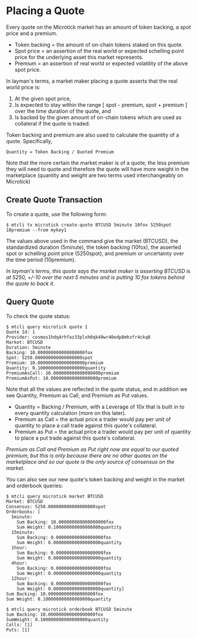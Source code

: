 # Placing a Quote

Every quote on the Microtick market has an amount of token backing, a spot price and a premium.

* Token backing = the amount of on-chain tokens staked on this quote.
* Spot price = an assertion of the real world or expected schelling point price for the underlying asset this market represents.
* Premium = an assertion of real world or expected volatility of the above spot price.

In layman's terms, a market maker placing a quote asserts that the real world price is:

1. At the given spot price,
2. Is expected to stay within the range [ spot - premium, spot + premium ] over the time duration of the quote, and
3. Is backed by the given amount of on-chain tokens which are used as collateral if the quote is traded.

Token backing and premium are also used to calculate the quantity of a quote. Specifically,

```
Quantity = Token Backing / Quoted Premium
```

Note that the more certain the market maker is of a quote, the less premium they will need to quote and therefore the quote will 
have more weight in the marketplace (quantity and weight are two terms used interchangeably on Microtick)

## Create Quote Transaction

To create a quote, use the following form:

```
$ mtcli tx microtick create-quote BTCUSD 5minute 10fox 5250spot 10premium --from mykey1
```

The values above used in the command give the market (BTCUSD), the standardized duration (5minute), the token backing (10fox),
the asserted spot or schelling point price (5250spot), and premium or uncertainty over the time period (10premium).

_In layman's terms, this quote says the market maker is asserting BTCUSD is at 5250, +/-10 over the next 5 minutes and is putting
10 fox tokens behind the quote to back it._

## Query Quote

To check the quote status:

```
$ mtcli query microtick quote 1
Quote Id: 1
Provider: cosmos1hdq4rhfaz33plxh0qk49wr40edp8mhzfr4ckq8
Market: BTCUSD
Duration: 5minute
Backing: 10.000000000000000000fox
Spot: 5250.000000000000000000spot
Premium: 10.000000000000000000premium
Quantity: 0.100000000000000000quantity
PremiumAsCall: 10.000000000000000000premium
PremiumAsPut: 10.000000000000000000premium
```

Note that all the values are reflected in the quote status, and in addition we see Quantity, Premium as Call, and Premium as Put values.

* Quantity = Backing / Premium, with a Leverage of 10x that is built in to every quantity calculation (more on this later).
* Premium as Call = the actual price a trader would pay per unit of quantity to place a call trade against this quote's collateral.
* Premium as Put = the actual price a trader would pay per unit of quantity to place a put trade against this quote's collateral.

_Premium as Call and Premium as Put right now are equal to our quoted premium, but this is only because there are no other quotes on the marketplace and so our quote is the only source of consensus on the market._

You can also see our new quote's token backing and weight in the market and orderbook queries:

```
$ mtcli query microtick market BTCUSD
Market: BTCUSD
Consensus: 5250.000000000000000000spot
Orderbooks: [
  5minute:
    Sum Backing: 10.000000000000000000fox
    Sum Weight: 0.100000000000000000quantity 
  15minute:
    Sum Backing: 0.000000000000000000fox
    Sum Weight: 0.000000000000000000quantity 
  1hour:
    Sum Backing: 0.000000000000000000fox
    Sum Weight: 0.000000000000000000quantity 
  4hour:
    Sum Backing: 0.000000000000000000fox
    Sum Weight: 0.000000000000000000quantity 
  12hour:
    Sum Backing: 0.000000000000000000fox
    Sum Weight: 0.000000000000000000quantity]
Sum Backing: 10.000000000000000000fox
Sum Weight: 0.100000000000000000quantity
```

```
$ mtcli query microtick orderbook BTCUSD 5minute
Sum Backing: 10.000000000000000000fox
SumWeight: 0.100000000000000000quantity
Calls: [1]
Puts: [1]
```
